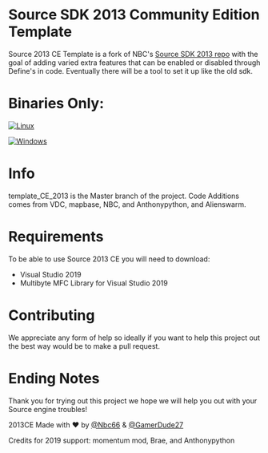 # Source SDK 2013 Community Edition Template
Source 2013 CE Template is a fork of NBC's [Source SDK 2013 repo](https://github.com/Nbc66/source-sdk-2013-ce) 
with the goal of adding varied extra features that can be enabled or disabled through Define's in code. Eventually there will be a tool to set it up like the old sdk.

# Binaries Only:

[![Linux](https://github.com/AnthonyPython/source-sdk-2013-ce/actions/workflows/linux.yml/badge.svg)](https://github.com/AnthonyPython/source-sdk-2013-ce/actions/workflows/linux.yml)

[![Windows](https://github.com/AnthonyPython/source-sdk-2013-ce/actions/workflows/windows.yml/badge.svg)](https://github.com/AnthonyPython/source-sdk-2013-ce/actions/workflows/windows.yml)

# Info
template_CE_2013 is the Master branch of the project. Code Additions comes from VDC, mapbase, NBC, and Anthonypython, and Alienswarm.

# Requirements 
To be able to use Source 2013 CE you will need to download:
* Visual Studio 2019
* Multibyte MFC Library for Visual Studio 2019

# Contributing
We appreciate any form of help so ideally if you want to help this project out the best way would be to make a pull request.

# Ending Notes
Thank you for trying out this project we hope we will help you out with your Source engine troubles!

2013CE Made with :heart: by [@Nbc66](https://github.com/Nbc66) & [@GamerDude27](https://github.com/GamerDude27)

Credits for 2019 support: momentum mod, Brae, and Anthonypython
